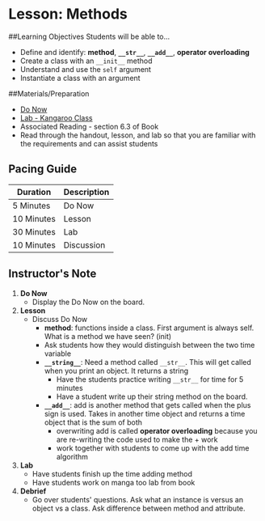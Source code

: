 # Lesson: Methods

##Learning Objectives
Students will be able to... 
* Define and identify: **method**, **`__str__`**, **`__add__`**, **operator overloading**
* Create a class with an `__init__` method
* Understand and use the `self` argument
* Instantiate a class with an argument

##Materials/Preparation
* [Do Now]
* [Lab - Kangaroo Class]
* Associated Reading - section 6.3 of Book
* Read through the handout, lesson, and lab so that you are familiar with the requirements and can assist students

## Pacing Guide
| **Duration**   | **Description** |
| ---------- | ----------- |
| 5 Minutes  | Do Now      |
| 10 Minutes | Lesson      |
| 30 Minutes | Lab         |
| 10 Minutes | Discussion  |

## Instructor's Note

1. **Do Now**
    * Display the Do Now on the board.
2. **Lesson**
	* Discuss Do Now
		* **method**: functions inside a class. First argument is always self. What is a method we have seen? (init)
		* Ask students how they would distinguish between the two time variable
		* **`__string__`**: Need a method called `__str__`. This will get called when you print an object. It returns a string
			* Have the students practice writing `__str__` for time for 5 minutes
			* Have a student write up their string method on the board. 
		* **`__add__`**: add is another method that gets called when the plus sign is used. Takes in another time object and returns a time object that is the sum of both 
			* overwriting add is called **operator overloading** because you are re-writing the code used to make the + work  
			* work together with students to come up with the add time algorithm
3. **Lab**	
	* Have students finish up the time adding method
	* Have students work on manga too lab from book
4. **Debrief**
	* Go over students' questions. Ask what an instance is versus an object vs a class. Ask difference between method and attribute.

  
[Do Now]:do_now.md
[Lab - Kangaroo Class]:lab.md